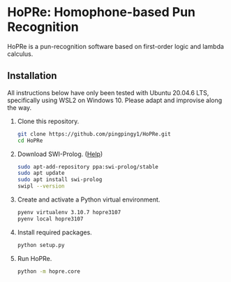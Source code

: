 # HoPRe: Homophone-based Pun Recognition
HoPRe is a pun-recognition software based on first-order logic and lambda calculus.

## Installation
All instructions below have only been tested with Ubuntu 20.04.6 LTS, specifically using WSL2 on Windows 10.
Please adapt and improvise along the way.
1. Clone this repository.
	```bash
	git clone https://github.com/pingpingy1/HoPRe.git
	cd HoPRe
	```
2. Download SWI-Prolog. ([Help](https://www.swi-prolog.org/build/PPA.html))
	```bash
	sudo apt-add-repository ppa:swi-prolog/stable
	sudo apt update
	sudo apt install swi-prolog
	swipl --version
	```
2. Create and activate a Python virtual environment.
	```bash
	pyenv virtualenv 3.10.7 hopre3107
	pyenv local hopre3107
	```
3. Install required packages.
	```bash
	python setup.py
	```
4. Run HoPRe.
	```bash
	python -m hopre.core
	```
